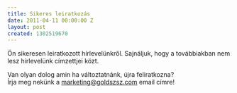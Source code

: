 ```yaml
---
title: Sikeres leiratkozás
date: 2011-04-11 00:00:00 Z
layout: post
created: 1302519670
---
```


<p>Ön sikeresen leiratkozott hírlevelünkről. Sajnáljuk, hogy a továbbiakban nem lesz hírlevelünk címzettjei közt.</p><p>Van olyan dolog amin ha változtatnánk, újra feliratkozna?<br>Írja meg nekünk a <a href="mailto:marketing@goldszsz.com">marketing@goldszsz.com</a> email címre!</p>
